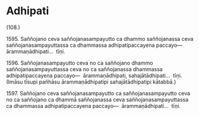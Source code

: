 

# Adhipati







(108.)

1595\. Saññojano ceva saññojanasampayutto ca dhammo saññojanassa ceva saññojanasampayuttassa ca dhammassa adhipatipaccayena paccayo—  ārammaṇādhipati…  tīṇi.

1596\. Saññojanasampayutto ceva no ca saññojano dhammo saññojanasampayuttassa ceva no ca saññojanassa dhammassa adhipatipaccayena paccayo—  ārammaṇādhipati, sahajātādhipati…  tīṇi. (Imāsu tīsupi pañhāsu ārammaṇādhipatipi sahajātādhipatipi kātabbā.)

1597\. Saññojano ceva saññojanasampayutto ca saññojanasampayutto ceva no ca saññojano ca dhammā saññojanassa ceva saññojanasampayuttassa ca dhammassa adhipatipaccayena paccayo—  ārammaṇādhipati…  tīṇi.



